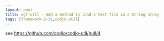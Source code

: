 ```yaml
---
layout: post
title: agf-util - Add a method to load a text file in a String array
tags: [framework-2-21,codjo-util]
---
```

see https://github.com/codjo/codjo-util/pull/4
